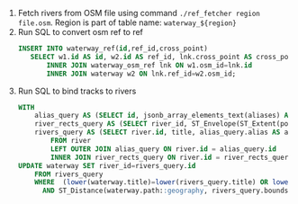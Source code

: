 1. Fetch rivers from OSM file using command `./ref_fetcher region file.osm`. Region is part of table name: `waterway_${region}`
2. Run SQL to convert osm ref to ref 
    ```sql
    INSERT INTO waterway_ref(id,ref_id,cross_point)
       SELECT w1.id AS id, w2.id AS ref_id, lnk.cross_point AS cross_point FROM waterway w1
           INNER JOIN waterway_osm_ref lnk ON w1.osm_id=lnk.id
           INNER JOIN waterway w2 ON lnk.ref_id=w2.osm_id;
    ```
3. Run SQL to bind tracks to rivers
    ```sql
    WITH
        alias_query AS (SELECT id, jsonb_array_elements_text(aliases) AS alias FROM river),
        river_rects_query AS (SELECT river_id, ST_Envelope(ST_Extent(point)) as bounds FROM white_water_rapid GROUP BY river_id),
        rivers_query AS (SELECT river.id, title, alias_query.alias AS alias, bounds
            FROM river
            LEFT OUTER JOIN alias_query ON river.id = alias_query.id
            INNER JOIN river_rects_query ON river.id = river_rects_query.river_id)
    UPDATE waterway SET river_id=rivers_query.id
        FROM rivers_query
        WHERE  (lower(waterway.title)=lower(rivers_query.title) OR lower(waterway.title)=lower(rivers_query.alias))
          AND ST_Distance(waterway.path::geography, rivers_query.bounds::geography) < 300
    ```    

